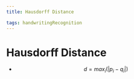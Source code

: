 ```yaml
---
title: Hausdorff Distance

tags: handwritingRecognition 
---
```


# Hausdorff Distance
- $$d= max_{i}(|p_{i}-q_{i}|)$$




